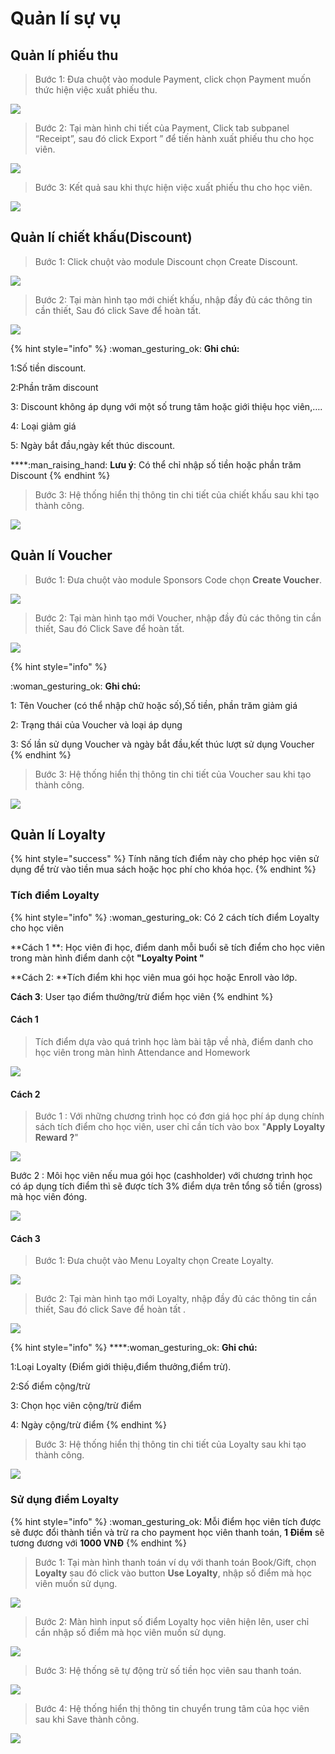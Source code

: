 # Quản lí sự vụ

## Quản lí phiếu thu

> Bước 1: Đưa chuột vào module Payment, click chọn Payment muốn thức hiện việc xuất phiếu thu.

![](../../.gitbook/assets/QLPhieuThu.png)

> Bước 2: Tại màn hình chi tiết của Payment, Click tab subpanel “Receipt”, sau đó click Export ” để tiến hành xuất phiếu thu cho học viên.

![](../../.gitbook/assets/QLPhieuThu1.png)

> Bước 3: Kết quả sau khi thực hiện việc xuất phiếu thu cho học viên.

![](../../.gitbook/assets/PT.PNG)

## Quản lí chiết khấu(Discount)

> Bước 1: Click chuột vào module Discount chọn Create Discount.

![](../../.gitbook/assets/QLDiscount.png)

> Bước 2: Tại màn hình tạo mới chiết khấu, nhập đầy đủ các thông tin cần thiết, Sau đó click Save để hoàn tất.

![](../../.gitbook/assets/discount2.png)

{% hint style="info" %}
:woman_gesturing_ok: **Ghi chú:**

1:Số tiền discount.

2:Phần trăm discount

3: Discount không áp dụng với một số trung tâm hoặc giới thiệu học viên,….

4: Loại giảm giá

5: Ngày bắt đầu,ngày kết thúc discount.

****:man_raising_hand: **Lưu ý**: Có thể chỉ nhập số tiền hoặc phần trăm Discount
{% endhint %}

> Bước 3: Hệ thống hiển thị thông tin chi tiết của chiết khấu sau khi tạo thành công.

![](../../.gitbook/assets/discount.png)

## Quản lí Voucher

> Bước 1: Đưa chuột vào module Sponsors Code chọn **Create Voucher**.

![](../../.gitbook/assets/Voucehră.png)

> Bước 2: Tại màn hình tạo mới Voucher, nhập đầy đủ các thông tin cần thiết, Sau đó Click Save để hoàn tất.

![](../../.gitbook/assets/Voucher2.png)

{% hint style="info" %}
 :woman_gesturing_ok: **Ghi chú:**

1: Tên Voucher (có thể nhập chữ hoặc số),Số tiền, phần trăm giảm giá

2: Trạng thái của Voucher và loại áp dụng 

3: Số lần sử dụng Voucher và ngày bắt đầu,kết thúc lượt sử dụng Voucher
{% endhint %}

> Bước 3: Hệ thống hiển thị thông tin chi tiết của Voucher sau khi tạo thành công.

![](../../.gitbook/assets/Voucehr3.png)

## Quản lí Loyalty

{% hint style="success" %}
Tính năng tích điểm này cho phép học viên sử dụng để trừ vào tiền mua sách hoặc học phí cho khóa học.
{% endhint %}

### Tích điểm Loyalty

{% hint style="info" %}
:woman_gesturing_ok: Có 2 cách tích điểm Loyalty cho học viên

**Cách 1 **: Học viên đi học, điểm danh mỗi buổi sẽ tích điểm cho học viên trong màn hình điểm danh cột **"Loyalty Point "**

**Cách 2: **Tích điểm khi học viên mua gói học hoặc Enroll vào lớp.

**Cách 3**: User tạo điểm thưởng/trừ điểm học viên
{% endhint %}

#### Cách 1

> Tích điểm dựa vào quá trình học làm bài tập về nhà, điểm danh cho học viên trong màn hình Attendance and Homework

![](../../.gitbook/assets/Loyalty_point.jpg)

#### Cách 2

> Bước 1 : Với những chương trình học có đơn giá học phí áp dụng chính sách tích điểm cho học viên, user chỉ cần tích vào box "**Apply Loyalty Reward ?**"

![](../../.gitbook/assets/Loyalty\_3.jpg)

Bước 2 : Môi học viên nếu mua gói học (cashholder) với chương trình học có áp dụng tích điểm thì sẽ được tích 3% điểm dựa trên tổng số tiền  (gross) mà học viên đóng.

![](../../.gitbook/assets/Loyalty\_2.jpg)

#### Cách 3

> Bước 1: Đưa chuột vào Menu Loyalty chọn Create Loyalty.

![](../../.gitbook/assets/Loyalty1.png)

> Bước 2: Tại màn hình tạo mới Loyalty, nhập đầy đủ các thông tin cần thiết, Sau đó click Save để hoàn tất .

![](../../.gitbook/assets/Loyalty2.png)

{% hint style="info" %}
****:woman_gesturing_ok: **Ghi chú:**

1:Loại Loyalty (Điểm giới thiệu,điểm thưởng,điểm trừ).

2:Số điểm cộng/trừ

3: Chọn học viên cộng/trừ điểm 

4: Ngày cộng/trừ điểm
{% endhint %}

> Bước 3: Hệ thống hiển thị thông tin chi tiết của Loyalty sau khi tạo thành công.

![](../../.gitbook/assets/Loyalty3.png)

### Sử dụng điểm Loyalty

{% hint style="info" %}
:woman_gesturing_ok: Mỗi điểm học viên tích được sẽ được đổi thành tiền và trừ ra cho payment học viên thanh toán, **1 Điểm** sẽ tương đương với **1000 VNĐ**
{% endhint %}

> Bước 1: Tại màn hình thanh toán ví dụ với thanh toán Book/Gift, chọn **Loyalty** sau đó click vào button **Use Loyalty**, nhập số điểm mà học viên muốn sử dụng.

![](<../../.gitbook/assets/1 (1).jpg>)

> Bước 2: Màn hình input số điểm Loyalty học viên hiện lên, user chỉ cần nhập số điểm mà học viên muốn sử dụng.

![](<../../.gitbook/assets/2 (1).jpg>)

> Bước 3: Hệ thống sẽ tự động trừ số tiền học viên sau thanh toán.

![](../../.gitbook/assets/3.jpg)

> Bước 4: Hệ thống hiển thị thông tin chuyển trung tâm của học viên sau khi Save thành công.

![](../../.gitbook/assets/chuyentrungtam4.png)
